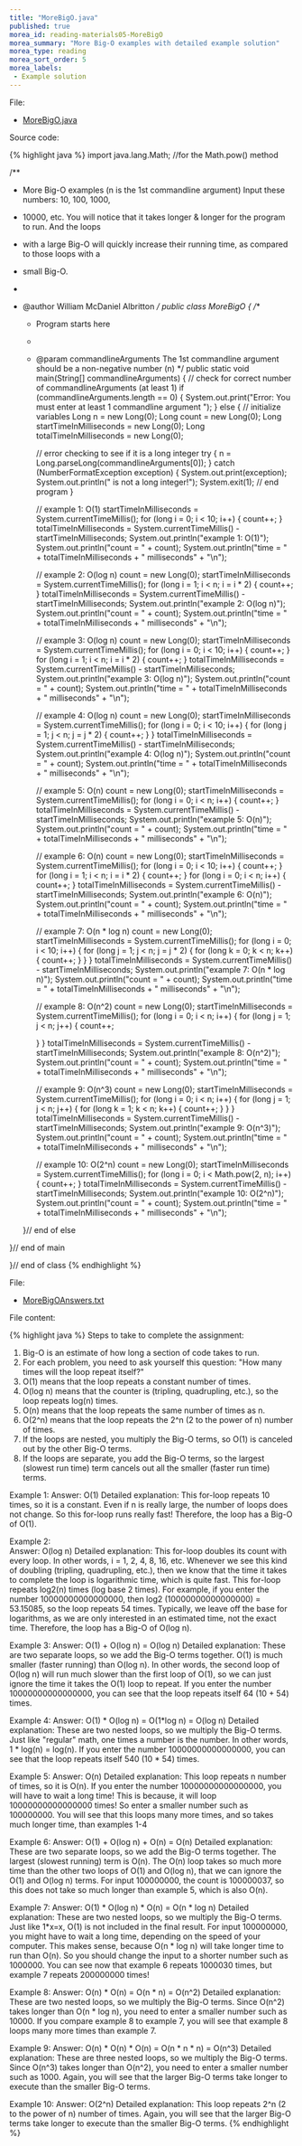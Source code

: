 ```yaml
---
title: "MoreBigO.java"
published: true
morea_id: reading-materials05-MoreBigO
morea_summary: "More Big-O examples with detailed example solution"
morea_type: reading
morea_sort_order: 5
morea_labels:
 - Example solution
---
```


File:
  
  * [MoreBigO.java](../examples/MoreBigO.java)

Source code:

{% highlight java %}
import java.lang.Math; //for the Math.pow() method

/**
 * More Big-O examples (n is the 1st commandline argument) Input these numbers: 10, 100, 1000,
 * 10000, etc. You will notice that it takes longer & longer for the program to run. And the loops
 * with a large Big-O will quickly increase their running time, as compared to those loops with a
 * small Big-O.
 * 
 * @author William McDaniel Albritton
 */
public class MoreBigO {
  /**
   * Program starts here
   * 
   * @param commandlineArguments The 1st commandline argument should be a non-negative number (n)
   */
  public static void main(String[] commandlineArguments) {
    // check for correct number of commandlineArguments (at least 1)
    if (commandlineArguments.length == 0) {
      System.out.print("Error: You must enter at least 1 commandline argument ");
    }
    else {
      // initialize variables
      Long n = new Long(0);
      Long count = new Long(0);
      Long startTimeInMilliseconds = new Long(0);
      Long totalTimeInMilliseconds = new Long(0);

      // error checking to see if it is a long integer
      try {
        n = Long.parseLong(commandlineArguments[0]);
      }
      catch (NumberFormatException exception) {
        System.out.print(exception);
        System.out.println(" is not a long integer!");
        System.exit(1); // end program
      }

      // example 1: O(1)
      startTimeInMilliseconds = System.currentTimeMillis();
      for (long i = 0; i < 10; i++) {
        count++;
      }
      totalTimeInMilliseconds = System.currentTimeMillis() - startTimeInMilliseconds;
      System.out.println("example 1: O(1)");
      System.out.println("count = " + count);
      System.out.println("time = " + totalTimeInMilliseconds + " milliseconds" + "\n");

      // example 2: O(log n)
      count = new Long(0);
      startTimeInMilliseconds = System.currentTimeMillis();
      for (long i = 1; i < n; i = i * 2) {
        count++;
      }
      totalTimeInMilliseconds = System.currentTimeMillis() - startTimeInMilliseconds;
      System.out.println("example 2: O(log n)");
      System.out.println("count = " + count);
      System.out.println("time = " + totalTimeInMilliseconds + " milliseconds" + "\n");

      // example 3: O(log n)
      count = new Long(0);
      startTimeInMilliseconds = System.currentTimeMillis();
      for (long i = 0; i < 10; i++) {
        count++;
      }
      for (long i = 1; i < n; i = i * 2) {
        count++;
      }
      totalTimeInMilliseconds = System.currentTimeMillis() - startTimeInMilliseconds;
      System.out.println("example 3: O(log n)");
      System.out.println("count = " + count);
      System.out.println("time = " + totalTimeInMilliseconds + " milliseconds" + "\n");

      // example 4: O(log n)
      count = new Long(0);
      startTimeInMilliseconds = System.currentTimeMillis();
      for (long i = 0; i < 10; i++) {
        for (long j = 1; j < n; j = j * 2) {
          count++;
        }
      }
      totalTimeInMilliseconds = System.currentTimeMillis() - startTimeInMilliseconds;
      System.out.println("example 4: O(log n)");
      System.out.println("count = " + count);
      System.out.println("time = " + totalTimeInMilliseconds + " milliseconds" + "\n");

      // example 5: O(n)
      count = new Long(0);
      startTimeInMilliseconds = System.currentTimeMillis();
      for (long i = 0; i < n; i++) {
        count++;
      }
      totalTimeInMilliseconds = System.currentTimeMillis() - startTimeInMilliseconds;
      System.out.println("example 5: O(n)");
      System.out.println("count = " + count);
      System.out.println("time = " + totalTimeInMilliseconds + " milliseconds" + "\n");

      // example 6: O(n)
      count = new Long(0);
      startTimeInMilliseconds = System.currentTimeMillis();
      for (long i = 0; i < 10; i++) {
        count++;
      }
      for (long i = 1; i < n; i = i * 2) {
        count++;
      }
      for (long i = 0; i < n; i++) {
        count++;
      }
      totalTimeInMilliseconds = System.currentTimeMillis() - startTimeInMilliseconds;
      System.out.println("example 6: O(n)");
      System.out.println("count = " + count);
      System.out.println("time = " + totalTimeInMilliseconds + " milliseconds" + "\n");

      // example 7: O(n * log n)
      count = new Long(0);
      startTimeInMilliseconds = System.currentTimeMillis();
      for (long i = 0; i < 10; i++) {
        for (long j = 1; j < n; j = j * 2) {
          for (long k = 0; k < n; k++) {
            count++;
          }
        }
      }
      totalTimeInMilliseconds = System.currentTimeMillis() - startTimeInMilliseconds;
      System.out.println("example 7: O(n * log n)");
      System.out.println("count = " + count);
      System.out.println("time = " + totalTimeInMilliseconds + " milliseconds" + "\n");

      // example 8: O(n^2)
      count = new Long(0);
      startTimeInMilliseconds = System.currentTimeMillis();
      for (long i = 0; i < n; i++) {
        for (long j = 1; j < n; j++) {
          count++;

        }
      }
      totalTimeInMilliseconds = System.currentTimeMillis() - startTimeInMilliseconds;
      System.out.println("example 8: O(n^2)");
      System.out.println("count = " + count);
      System.out.println("time = " + totalTimeInMilliseconds + " milliseconds" + "\n");

      // example 9: O(n^3)
      count = new Long(0);
      startTimeInMilliseconds = System.currentTimeMillis();
      for (long i = 0; i < n; i++) {
        for (long j = 1; j < n; j++) {
          for (long k = 1; k < n; k++) {
            count++;
          }
        }
      }
      totalTimeInMilliseconds = System.currentTimeMillis() - startTimeInMilliseconds;
      System.out.println("example 9: O(n^3)");
      System.out.println("count = " + count);
      System.out.println("time = " + totalTimeInMilliseconds + " milliseconds" + "\n");

      // example 10: O(2^n)
      count = new Long(0);
      startTimeInMilliseconds = System.currentTimeMillis();
      for (long i = 0; i < Math.pow(2, n); i++) {
        count++;
      }
      totalTimeInMilliseconds = System.currentTimeMillis() - startTimeInMilliseconds;
      System.out.println("example 10: O(2^n)");
      System.out.println("count = " + count);
      System.out.println("time = " + totalTimeInMilliseconds + " milliseconds" + "\n");

    }// end of else

  }// end of main

}// end of class
{% endhighlight %}

File:

  * [MoreBigOAnswers.txt](../examples/MoreBigOAnswers.txt)

File content:

{% highlight java %}
Steps to take to complete the assignment: 
1. Big-O is an estimate of how long a section of code takes to run. 
2. For each problem, you need to ask yourself this question: "How many times will the loop repeat itself?"
3. O(1) means that the loop repeats a constant number of times. 
4. O(log n) means that the counter is (tripling, quadrupling, etc.), so the loop repeats log(n) times.
5. O(n) means that the loop repeats the same number of times as n.
6. O(2^n) means that the loop repeats the 2^n (2 to the power of n) number of times. 
7. If the loops are nested, you multiply the Big-O terms, so O(1) is canceled out by the other Big-O terms. 
8. If the loops are separate, you add the Big-O terms, so the largest (slowest run time) term cancels out 
   all the smaller (faster run time) terms. 
 

Example 1: 
Answer: O(1)
Detailed explanation: 
This for-loop repeats 10 times, so it is a constant. 
Even if n is really large, the number of loops does not change.
So this for-loop runs really fast!
Therefore, the loop has a Big-O of O(1).
 
Example 2:  
Answer: O(log n)
Detailed explanation: 
This for-loop doubles its count with every loop. In other words, i = 1, 2, 4, 8, 16, etc. 
Whenever we see this kind of doubling (tripling, quadrupling, etc.), 
then we know that the time it takes to complete the loop is logarithmic time, 
which is quite fast. This for-loop repeats log2(n) times (log base 2 times).
For example, if you enter the number 10000000000000000, then log2 (10000000000000000) = 53.15085, 
so the loop repeats 54 times.
Typically, we leave off the base for logarithms, as we are only interested in an estimated time, not the exact time.
Therefore, the loop has a Big-O of O(log n). 

Example 3: 
Answer: O(1) + O(log n) = O(log n) 
Detailed explanation: 
These are two separate loops, so we add the Big-O terms together.
O(1) is much smaller (faster running) than O(log n). 
In other words, the second loop of O(log n) will run much slower than the first loop of O(1), 
so we can just ignore the time it takes the O(1) loop to repeat.
If you enter the number 10000000000000000, you can see that the loop repeats itself 64 (10 + 54) times.

Example 4: 
Answer: O(1) * O(log n) = O(1*log n) = O(log n)
Detailed explanation: 
These are two nested loops, so we multiply the Big-O terms.
Just like "regular" math, one times a number is the number.
In other words, 1 * log(n) = log(n). 
If you enter the number 10000000000000000, you can see that the loop repeats itself 540 (10 * 54) times.

Example 5: 
Answer: O(n)
Detailed explanation: 
This loop repeats n number of times, so it is O(n). 
If you enter the number 10000000000000000, you will have to wait a long time! This is because, 
it will loop 10000000000000000 times! 
So enter a smaller number such as 100000000. You will see that this loops many more times, 
and so takes much longer time, than examples 1-4
 
Example 6: 
Answer: O(1) + O(log n) + O(n) = O(n)
Detailed explanation: 
These are two separate loops, so we add the Big-O terms together.
The largest (slowest running) term is O(n).
The O(n) loop takes so much more time than the other two loops of O(1) and O(log n), 
that we can ignore the O(1) and O(log n) terms.
For input 100000000, the count is 100000037, so this does not take so much longer than example 5, 
which is also O(n).

Example 7: 
Answer: O(1) * O(log n) * O(n) = O(n * log n)
Detailed explanation: 
These are two nested loops, so we multiply the Big-O terms.
Just like 1*x=x, O(1) is not included in the final result.
For input 100000000, you might have to wait a long time, depending on the speed of your computer. 
This makes sense, because O(n * log n) will take longer time to run than O(n).
So you should change the input to a shorter number such as 1000000.
You can see now that example 6 repeats 1000030 times, but example 7 repeats 200000000 times! 

Example 8: 
Answer: O(n) * O(n) = O(n * n) = O(n^2)
Detailed explanation: 
These are two nested loops, so we multiply the Big-O terms.
Since O(n^2) takes longer than O(n * log n), you need to enter a smaller number such as 10000.
If you compare example 8 to example 7, you will see that example 8 loops many more times than example 7.

Example 9: 
Answer: O(n) * O(n) * O(n) = O(n * n * n) = O(n^3)
Detailed explanation: 
These are three nested loops, so we multiply the Big-O terms.
Since O(n^3) takes longer than O(n^2), you need to enter a smaller number such as 1000.
Again, you will see that the larger Big-O terms take longer to execute than the smaller Big-O terms.

Example 10: 
Answer: O(2^n) 
Detailed explanation: 
This loop repeats 2^n (2 to the power of n) number of times.
Again, you will see that the larger Big-O terms take longer to execute than the smaller Big-O terms.
{% endhighlight %}

